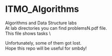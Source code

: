 # ITMO_Algorithms
Algorithms and Data Structure labs \
At lab directories you can find problemsN.pdf file. \
This file shows tasks \

Unfortunately, some of them got lost. \
Hope this repo will be useful for smbdy!
